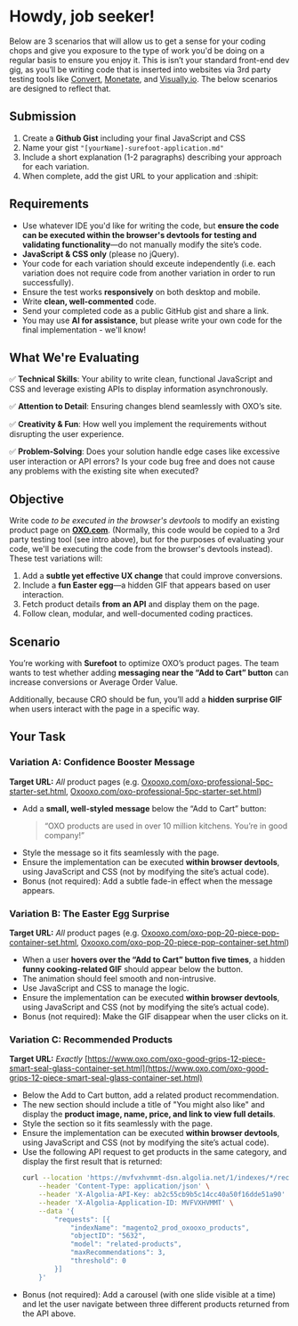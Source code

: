 # Howdy, job seeker!

Below are 3 scenarios that will allow us to get a sense for your coding chops and give you exposure to the type of work you'd be doing on a regular basis to ensure you enjoy it. This is isn’t your standard front-end dev gig, as you’ll be writing code that is inserted into websites via 3rd party testing tools like [Convert](https://www.convert.com/), [Monetate](https://www.monetate.com/), and [Visually.io](https://www.visually.io/). The below scenarios are designed to reflect that.  

## Submission

1. Create a **Github Gist** including your final JavaScript and CSS
1. Name your gist `"[yourName]-surefoot-application.md"`
1. Include a short explanation (1-2 paragraphs) describing your approach for each variation.
1. When complete, add the gist URL to your application and :shipit:

## Requirements

*   Use whatever IDE you'd like for writing the code, but **ensure the code can be executed within the browser's devtools for testing and validating functionality**—do not manually modify the site’s code.
*   **JavaScript & CSS only** (please no jQuery).
*   Your code for each variation should exceute independently (i.e. each variation does not require code from another variation in order to run successfully).
*   Ensure the test works **responsively** on both desktop and mobile.
*   Write **clean, well-commented** code.
*   Send your completed code as a public GitHub gist and share a link.
*   You may use **AI for assistance**, but please write your own code for the final implementation - we'll know!
    
## What We're Evaluating

✅ **Technical Skills**: Your ability to write clean, functional JavaScript and CSS and leverage existing APIs to display information asynchronously.

✅ **Attention to Detail**: Ensuring changes blend seamlessly with OXO’s site.

✅ **Creativity & Fun**: How well you implement the requirements without disrupting the user experience.

✅ **Problem-Solving**: Does your solution handle edge cases like excessive user interaction or API errors? Is your code bug free and does not cause any problems with the existing site when executed?

## Objective

Write code *to be executed in the browser's devtools* to modify an existing product page on [**OXO.com**](http://OXO.com). (Normally, this code would be copied to a 3rd party testing tool (see intro above), but for the purposes of evaluating your code, we'll be executing the code from the browser's devtools instead). These test variations will:

1.  Add a **subtle yet effective UX change** that could improve conversions.
2.  Include a **fun Easter egg**—a hidden GIF that appears based on user interaction.
3.  Fetch product details **from an API** and display them on the page.
4.  Follow clean, modular, and well-documented coding practices.

## Scenario

You’re working with **Surefoot** to optimize OXO’s product pages. The team wants to test whether adding **messaging near the “Add to Cart” button** can increase conversions or Average Order Value.

Additionally, because CRO should be fun, you’ll add a **hidden surprise GIF** when users interact with the page in a specific way.

## Your Task

### Variation A: Confidence Booster Message

**Target URL:** _All_ product pages (e.g. ﻿[Oxooxo.com/oxo-professional-5pc-starter-set.html](https://www.oxo.com/oxo-professional-5pc-starter-set.html), [Oxooxo.com/oxo-professional-5pc-starter-set.html](https://www.oxo.com/oxo-professional-5pc-starter-set.html)﻿)

*   Add a **small, well-styled message** below the “Add to Cart” button:
    > “OXO products are used in over 10 million kitchens. You’re in good company!”
*   Style the message so it fits seamlessly with the page.
*   Ensure the implementation can be executed **within browser devtools**, using JavaScript and CSS (not by modifying the site’s actual code).
*   Bonus (not required): Add a subtle fade-in effect when the message appears.

### **Variation B: The Easter Egg Surprise**

**Target URL:** _All_ product pages (e.g. ﻿[Oxooxo.com/oxo-pop-20-piece-pop-container-set.html](https://www.oxo.com/oxo-pop-20-piece-pop-container-set.html), [Oxooxo.com/oxo-pop-20-piece-pop-container-set.html](https://www.oxo.com/oxo-pop-20-piece-pop-container-set.html)﻿)

*   When a user **hovers over the “Add to Cart” button five times**, a hidden **funny cooking-related GIF** should appear below the button.
*   The animation should feel smooth and non-intrusive.
*   Use JavaScript and CSS to manage the logic.
*   Ensure the implementation can be executed **within browser devtools**, using JavaScript and CSS (not by modifying the site’s actual code).
*   Bonus (not required): Make the GIF disappear when the user clicks on it.
    
### Variation C: Recommended Products

**Target URL:** _Exactly_ [https://www.oxo.com/oxo-good-grips-12-piece-smart-seal-glass-container-set.html](https://www.oxo.com/oxo-good-grips-12-piece-smart-seal-glass-container-set.html)

*   Below the Add to Cart button, add a related product recommendation.
*   The new section should include a title of "You might also like" and display the **product image, name, price, and link to view full details**.
*   Style the section so it fits seamlessly with the page.
*   Ensure the implementation can be executed **within browser devtools**, using JavaScript and CSS (not by modifying the site’s actual code).
*   Use the following API request to get products in the same category, and display the first result that is returned:
    ```sh
    curl --location 'https://mvfvxhvmmt-dsn.algolia.net/1/indexes/*/recommendations' \
        --header 'Content-Type: application/json' \
        --header 'X-Algolia-API-Key: ab2c55cb9b5c14cc40a50f16dde51a90' \
        --header 'X-Algolia-Application-ID: MVFVXHVMMT' \
        --data '{
            "requests": [{
                "indexName": "magento2_prod_oxooxo_products",
                "objectID": "5632",
                "model": "related-products",
                "maxRecommendations": 3,
                "threshold": 0
            }]
        }'
    ```
*   Bonus (not required): Add a carousel (with one slide visible at a time) and let the user navigate between three different products returned from the API above.
